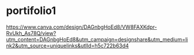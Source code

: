 # portifolio1
https://www.canva.com/design/DAGnbgHoEd8/VW8FAXKdpr-RvUkh_As78Q/view?utm_content=DAGnbgHoEd8&utm_campaign=designshare&utm_medium=link2&utm_source=uniquelinks&utlId=h5c722b63d4

